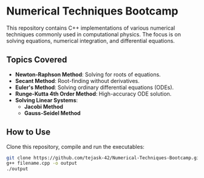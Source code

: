 # Numerical Techniques Bootcamp

This repository contains C++ implementations of various numerical techniques commonly used in computational physics. The focus is on solving equations, numerical integration, and differential equations.

## Topics Covered

* **Newton-Raphson Method**: Solving for roots of equations.
* **Secant Method**: Root-finding without derivatives.
* **Euler's Method**: Solving ordinary differential equations (ODEs).
* **Runge-Kutta 4th Order Method**: High-accuracy ODE solution.
* **Solving Linear Systems**:
    * **Jacobi Method**
    * **Gauss-Seidel Method**
## How to Use
Clone this repository, compile and run the executables:
   ```bash
   git clone https://github.com/tejask-42/Numerical-Techniques-Bootcamp.git
   g++ filename.cpp -o output
   ./output

